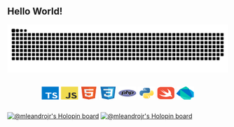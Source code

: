 ## Hello World!

![snake gif](https://github.com/mleandrojr/mleandrojr/blob/output/github-contribution-grid-snake-dark.svg)

##

<div align="center">
  <img align="center" alt="" title="TypeScript" height="30" width="40" src="https://raw.githubusercontent.com/devicons/devicon/master/icons/typescript/typescript-original.svg">
  <img align="center" alt="" title="JavaScript" height="30" width="40" src="https://raw.githubusercontent.com/devicons/devicon/master/icons/javascript/javascript-original.svg">
  <img align="center" alt="" title="HTML 5" height="30" width="40" src="https://raw.githubusercontent.com/devicons/devicon/master/icons/html5/html5-original.svg">
  <img align="center" alt="" title="CSS 3" height="30" width="40" src="https://raw.githubusercontent.com/devicons/devicon/master/icons/css3/css3-original.svg">
  <img align="center" alt="" title="PHP" height="30" width="40" src="https://raw.githubusercontent.com/devicons/devicon/master/icons/php/php-original.svg">
  <img align="center" alt="" title="Python" height="30" width="40" src="https://raw.githubusercontent.com/devicons/devicon/master/icons/python/python-original.svg">
  <img align="center" alt="" title="Swift" height="30" width="40" src="https://raw.githubusercontent.com/devicons/devicon/master/icons/swift/swift-original.svg">
  <img align="center" alt="" title="Dart" height="30" width="40" src="https://raw.githubusercontent.com/devicons/devicon/master/icons/dart/dart-original.svg">
</div>

##

[![@mleandrojr's Holopin board](https://holopin.me/mleandrojr)](https://holopin.io/@mleandrojr)
[![@mleandrojr's Holopin board](https://holopin.me/mleandrojr5)](https://holopin.io/@mleandrojr5)
